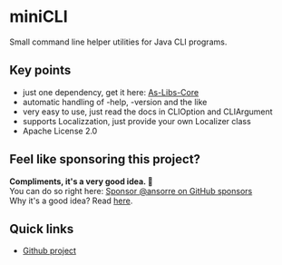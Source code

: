 # miniCLI

Small command line helper utilities for Java CLI programs. 

## Key points

 * just one dependency, get it here: [As-Libs-Core](https://github.com/ansorre/As-Libs-Core)   
 * automatic handling of -help, -version and the like  
 * very easy to use, just read the docs in CLIOption and CLIArgument
 * supports Localizzation, just provide your own Localizer class 
 * Apache License 2.0
 
## Feel like sponsoring this project?  
**Compliments, it's a very good idea. 🤗**    
You can do so right here: [Sponsor @ansorre on GitHub sponsors](https://github.com/sponsors/ansorre)  
Why it's a good idea? Read [here](https://ansorre.github.io/sponsor/).    

## Quick links

 * [Github project](https://github.com/ansorre/miniCLI)
